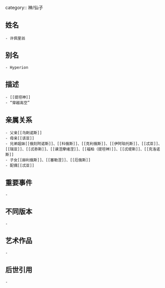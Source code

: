 category:: 神/仙子
## 姓名
	- 许佩里翁
## 别名
	- Hyperion
## 描述
	- [[提坦神]]
	- “穿越高空”
## 亲属关系
	- 父亲[[乌剌诺斯]]
	- 母亲[[该亚]]
	- 兄弟姐妹[[俄刻阿诺斯]]、[[科俄斯]]、[[克利俄斯]]、[[伊阿珀托斯]]、[[忒亚]]、[[瑞亚]]、[[忒弥斯]]、[[谟涅摩绪涅]]、[[福柏（提坦神）]]、[[忒堤斯]]、[[克洛诺斯]]
	- 子女[[赫利俄斯]]、[[塞勒涅]]、[[厄俄斯]]
	- 配偶[[忒亚]]
## 重要事件
	-
## 不同版本
	-
## 艺术作品
	-
## 后世引用
	-
